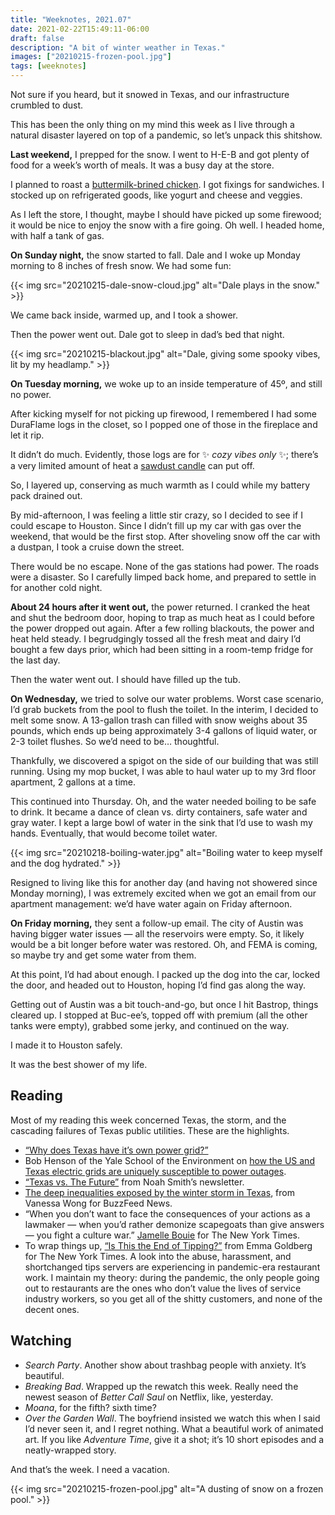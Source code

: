 ```yaml
---
title: "Weeknotes, 2021.07"
date: 2021-02-22T15:49:11-06:00
draft: false
description: "A bit of winter weather in Texas."
images: ["20210215-frozen-pool.jpg"]
tags: [weeknotes]
---
```


Not sure if you heard, but it snowed in Texas, and our infrastructure crumbled to dust.

This has been the only thing on my mind this week as I live through a natural disaster layered on top of a pandemic, so let’s unpack this shitshow.

**Last weekend,** I prepped for the snow. I went to H-E-B and got plenty of food for a week’s worth of meals. It was a busy day at the store.

I planned to roast a [buttermilk-brined chicken](https://cooking.nytimes.com/recipes/1018731-buttermilk-brined-roast-chicken). I got fixings for sandwiches. I stocked up on refrigerated goods, like yogurt and cheese and veggies.

As I left the store, I thought, maybe I should have picked up some firewood; it would be nice to enjoy the snow with a fire going. Oh well. I headed home, with half a tank of gas.

**On Sunday night,** the snow started to fall. Dale and I woke up Monday morning to 8 inches of fresh snow. We had some fun:

{{< img src="20210215-dale-snow-cloud.jpg" alt="Dale plays in the snow." >}}

We came back inside, warmed up, and I took a shower.

Then the power went out. Dale got to sleep in dad’s bed that night.

{{< img src="20210215-blackout.jpg" alt="Dale, giving some spooky vibes, lit by my headlamp." >}}

**On Tuesday morning,** we woke up to an inside temperature of 45º, and still no power.

After kicking myself for not picking up firewood, I remembered I had some DuraFlame logs in the closet, so I popped one of those in the fireplace and let it rip.

It didn’t do much. Evidently, those logs are for ✨ *cozy vibes only* ✨; there’s a very limited amount of heat a [sawdust candle](https://www.nytimes.com/wirecutter/blog/are-artificial-firelogs-any-good/) can put off.

So, I layered up, conserving as much warmth as I could while my battery pack drained out.

By mid-afternoon, I was feeling a little stir crazy, so I decided to see if I could escape to Houston. Since I didn’t fill up my car with gas over the weekend, that would be the first stop. After shoveling snow off the car with a dustpan, I took a cruise down the street.

There would be no escape. None of the gas stations had power. The roads were a disaster. So I carefully limped back home, and prepared to settle in for another cold night.

**About 24 hours after it went out,** the power returned. I cranked the heat and shut the bedroom door, hoping to trap as much heat as I could before the power dropped out again. After a few rolling blackouts, the power and heat held steady. I begrudgingly tossed all the fresh meat and dairy I’d bought a few days prior, which had been sitting in a room-temp fridge for the last day.

Then the water went out. I should have filled up the tub.

**On Wednesday,** we tried to solve our water problems. Worst case scenario, I’d grab buckets from the pool to flush the toilet. In the interim, I decided to melt some snow. A 13-gallon trash can filled with snow weighs about 35 pounds, which ends up being approximately 3-4 gallons of liquid water, or 2-3 toilet flushes. So we’d need to be… thoughtful.

Thankfully, we discovered a spigot on the side of our building that was still running. Using my mop bucket, I was able to haul water up to my 3rd floor apartment, 2 gallons at a time.

This continued into Thursday. Oh, and the water needed boiling to be safe to drink. It became a dance of clean vs. dirty containers, safe water and gray water. I kept a large bowl of water in the sink that I’d use to wash my hands. Eventually, that would become toilet water.

{{< img src="20210218-boiling-water.jpg" alt="Boiling water to keep myself and the dog hydrated." >}}

Resigned to living like this for another day (and having not showered since Monday morning), I was extremely excited when we got an email from our apartment management: we’d have water again on Friday afternoon.

**On Friday morning,** they sent a follow-up email. The city of Austin was having bigger water issues — all the reservoirs were empty. So, it likely would be a bit longer before water was restored. Oh, and FEMA is coming, so maybe try and get some water from them.

At this point, I’d had about enough. I packed up the dog into the car, locked the door, and headed out to Houston, hoping I’d find gas along the way.

Getting out of Austin was a bit touch-and-go, but once I hit Bastrop, things cleared up. I stopped at Buc-ee’s, topped off with premium (all the other tanks were empty), grabbed some jerky, and continued on the way.

I made it to Houston safely.

It was the best shower of my life.

## Reading

Most of my reading this week concerned Texas, the storm, and the cascading failures of Texas public utilities. These are the highlights.

- [“Why does Texas have it’s own power grid?”](https://www.texastribune.org/2011/02/08/texplainer-why-does-texas-have-its-own-power-grid/) 
- Bob Henson of the Yale School of the Environment on [how the US and Texas electric grids are uniquely susceptible to power outages](https://yaleclimateconnections.org/2021/02/why-the-power-is-out-in-texas-and-why-other-states-are-vulnerable-too/).
- [“Texas vs. The Future”](https://noahpinion.substack.com/p/texas-vs-the-future) from Noah Smith’s newsletter.
- [The deep inequalities exposed by the winter storm in Texas](https://www.buzzfeednews.com/article/venessawong/texas-winter-storm-inequality), from Vanessa Wong for BuzzFeed News.
- “When you don’t want to face the consequences of your actions as a lawmaker — when you’d rather demonize scapegoats than give answers — you fight a culture war.” [Jamelle Bouie](https://www.nytimes.com/2021/02/19/opinion/ted-cruz-texas-cancun.html) for The New York Times.
- To wrap things up, [“Is This the End of Tipping?”](https://www.nytimes.com/2021/02/21/business/pandemic-restaurant-tipping.html) from Emma Goldberg for The New York Times. A look into the abuse, harassment, and shortchanged tips servers are experiencing in pandemic-era restaurant work. I maintain my theory: during the pandemic, the only people going out to restaurants are the ones who don’t value the lives of service industry workers, so you get all of the shitty customers, and none of the decent ones. 


## Watching
- *Search Party*. Another show about trashbag people with anxiety. It’s beautiful.
- *Breaking Bad*. Wrapped up the rewatch this week. Really need the newest season of *Better Call Saul* on Netflix, like, yesterday.
- *Moana*, for the fifth? sixth time?
- *Over the Garden Wall*. The boyfriend insisted we watch this when I said I’d never seen it, and I regret nothing. What a beautiful work of animated art. If you like *Adventure Time*, give it a shot; it’s 10 short episodes and a neatly-wrapped story.

And that’s the week. I need a vacation. 

{{< img src="20210215-frozen-pool.jpg" alt="A dusting of snow on a frozen pool." >}}